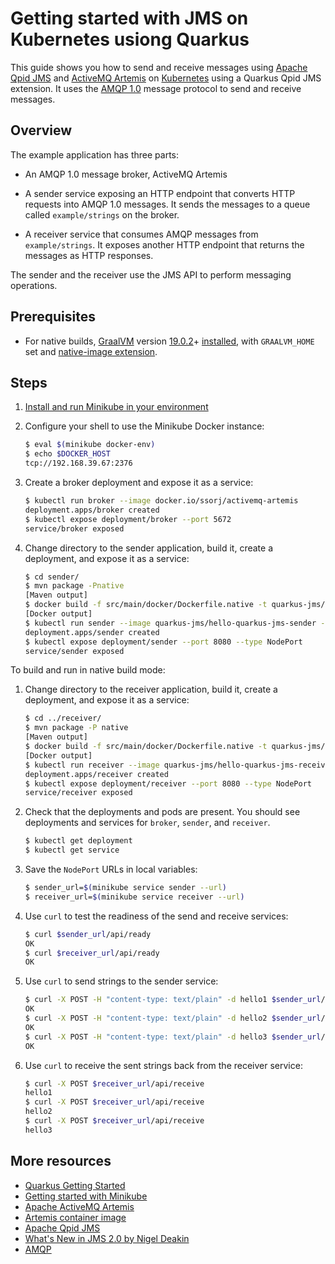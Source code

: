 # Getting started with JMS on Kubernetes usiong Quarkus 

This guide shows you how to send and receive messages using [Apache
Qpid JMS](http://qpid.apache.org/components/jms/index.html) and
[ActiveMQ Artemis](https://activemq.apache.org/artemis/index.html) on
[Kubernetes](https://kubernetes.io/) using a Quarkus Qpid JMS extension. 
It uses the [AMQP 1.0](http://www.amqp.org/) message protocol to send 
and receive messages.

## Overview

The example application has three parts:

* An AMQP 1.0 message broker, ActiveMQ Artemis

* A sender service exposing an HTTP endpoint that converts HTTP
  requests into AMQP 1.0 messages.  It sends the messages to a queue
  called `example/strings` on the broker.

* A receiver service that consumes AMQP messages from
  `example/strings`.  It exposes another HTTP endpoint that returns
  the messages as HTTP responses.

The sender and the receiver use the JMS API to perform messaging
operations. 

## Prerequisites 

* For native builds, [GraalVM](https://www.graalvm.org/) version [19.0.2](https://github.com/oracle/graal/releases/tag/vm-19.0.2)+ [installed](https://www.graalvm.org/docs/getting-started), with `GRAALVM_HOME` set and [native-image extension](https://www.graalvm.org/docs/reference-manual/aot-compilation/).

## Steps

1. [Install and run Minikube in your
   environment](https://kubernetes.io/docs/setup/minikube/)

1. Configure your shell to use the Minikube Docker instance:

   ```bash
   $ eval $(minikube docker-env)
   $ echo $DOCKER_HOST
   tcp://192.168.39.67:2376
   ```

1. Create a broker deployment and expose it as a service:

   ```bash
   $ kubectl run broker --image docker.io/ssorj/activemq-artemis
   deployment.apps/broker created
   $ kubectl expose deployment/broker --port 5672
   service/broker exposed
   ```

1. Change directory to the sender application, build it, create a
   deployment, and expose it as a service:

   ```bash
   $ cd sender/
   $ mvn package -Pnative
   [Maven output]
   $ docker build -f src/main/docker/Dockerfile.native -t quarkus-jms/hello-quarkus-jms-sender .
   [Docker output]
   $ kubectl run sender --image quarkus-jms/hello-quarkus-jms-sender --image-pull-policy Never --env MESSAGING_SERVICE_HOST=broker
   deployment.apps/sender created
   $ kubectl expose deployment/sender --port 8080 --type NodePort
   service/sender exposed
   ```

To build and run in native build mode:

1. Change directory to the receiver application, build it, create a
   deployment, and expose it as a service:

   ```bash
   $ cd ../receiver/
   $ mvn package -P native
   [Maven output]
   $ docker build -f src/main/docker/Dockerfile.native -t quarkus-jms/hello-quarkus-jms-receiver .
   [Docker output]
   $ kubectl run receiver --image quarkus-jms/hello-quarkus-jms-receiver --image-pull-policy Never --env MESSAGING_SERVICE_HOST=broker
   deployment.apps/receiver created
   $ kubectl expose deployment/receiver --port 8080 --type NodePort
   service/receiver exposed
   ```

1. Check that the deployments and pods are present.  You should see
   deployments and services for `broker`, `sender`, and `receiver`.

   ```bash
   $ kubectl get deployment
   $ kubectl get service
   ```

1. Save the `NodePort` URLs in local variables:

   ```bash
   $ sender_url=$(minikube service sender --url)
   $ receiver_url=$(minikube service receiver --url)
   ```

1. Use `curl` to test the readiness of the send and receive services:

   ```bash
   $ curl $sender_url/api/ready
   OK
   $ curl $receiver_url/api/ready
   OK
   ```

1. Use `curl` to send strings to the sender service:

   ```bash
   $ curl -X POST -H "content-type: text/plain" -d hello1 $sender_url/api/send
   OK
   $ curl -X POST -H "content-type: text/plain" -d hello2 $sender_url/api/send
   OK
   $ curl -X POST -H "content-type: text/plain" -d hello3 $sender_url/api/send
   OK
   ```

1. Use `curl` to receive the sent strings back from the receiver
   service:

   ```bash
   $ curl -X POST $receiver_url/api/receive
   hello1
   $ curl -X POST $receiver_url/api/receive
   hello2
   $ curl -X POST $receiver_url/api/receive
   hello3
   ```

## More resources

* [Quarkus Getting Started](https://quarkus.io/get-started/)
* [Getting started with Minikube](https://kubernetes.io/docs/tutorials/hello-minikube/)
* [Apache ActiveMQ Artemis](https://activemq.apache.org/artemis/)
* [Artemis container image](https://cloud.docker.com/u/ssorj/repository/docker/ssorj/activemq-artemis)
* [Apache Qpid JMS](http://qpid.apache.org/components/jms/index.html)
* [What's New in JMS 2.0 by Nigel Deakin](https://www.oracle.com/technetwork/articles/java/jms20-1947669.html)
* [AMQP](https://www.amqp.org/)
